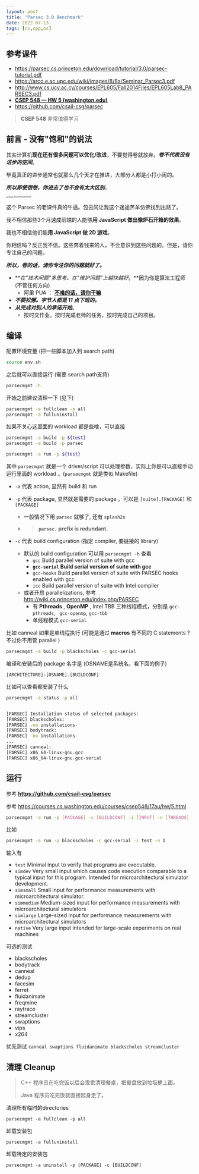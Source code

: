```yaml
---
layout: post
title: "Parsec 3.0 Benchmark"
date: 2022-07-13
tags: [cs,cpp,os]
---
```


## 参考课件

* <https://parsec.cs.princeton.edu/download/tutorial/3.0/parsec-tutorial.pdf>
* <https://arco.e.ac.upc.edu/wiki/images/8/8a/Seminar_Parsec3.pdf>
* <http://www.cs.ucy.ac.cy/courses/EPL605/Fall2014Files/EPL605Lab8_PARSEC3.pdf>
* **[CSEP 548 — HW 5 (washington.edu)](https://courses.cs.washington.edu/courses/csep548/17au/hw/5.html)**
* <https://github.com/csail-csg/parsec>

> **CSEP 548** 非常值得学习

## 前言 - 没有"饱和"的说法

其实计算机**现在还有很多问题可以优化/改进**，不要觉得卷就放弃。***卷不代表没有进步的空间***。

毕竟真正的进步通常也就那么几个天才在推进，大部分人都是小打小闹的。

***所以即使很卷，你进去了也不会有太大区别***。

<img src="https://raw.githubusercontent.com/randoruf/photo-asset-repo/main/imgs/image-20220714223755558.png" alt="image-20220714223755558" style="zoom: 33%;" />

这个 Parsec 的老课件真的牛逼。包云冈让我这个迷途羔羊仿佛找到出路了。

我不相信那些3个月速成前端的人能够**用 JavaScript 做出像炉石开箱的效果**。

我也不相信他们能**用 JavaScript 做 2D 游戏**。

你相信吗？反正我不信。这些奔着钱来的人，不会意识到这些问题的。但是，请你专注自己的问题。

***所以，卷的话，请你专注你的问题就好了。***

- ***在"技术问题"多思考。在"维护问题"上越快越好*。**因为你是算法工程师 (不管任何方向)
  - 阿里 PUA ： <u>**不难的话，请你干嘛**</u>
- ***不要松懈。字节人都是 11 点下班的。***
- ***从完成对别人的承诺开始***。
  - 按时交作业，按时完成老师的任务，按时完成自己的项目。

## 编译

配置环境变量 (把一些脚本加入到 search path)

```bash
source env.sh
```

之后就可以直接运行 (需要 search path支持)

```bash
parsecmgmt -h
```

开始之前建议清理一下 (见下)

```bash
parsecmgmt -a fullclean -p all
parsecmgmt -a fulluninstall
```

如果不关心这里面的 workload 都是些啥，可以直接

```bash
parsecmgmt -a build -p ${test}
parsecmgmt -a build -p parsec 
```

```bash
parsecmgmt -a run -p ${test}
```

其中 `parsecmgmt` 就是一个 driver/script 可以处理参数，实际上你是可以直接手动运行里面的 workload 。(`parsecmgmt` 就是类似 Makefile)

* `-a` 代表 action, 显然有 build 和 run 

* `-p` 代表 package, 显然就是需要的 package 。可以是 `[suite].[PACKAGE]` 和 `[PACKAGE]`

  * 一般情况下用 `parsec` 就够了, 还有 `splash2x`

  * > **`parsec.` prefix is redundant.**

* `-c` 代表 build configuration (指定 compiler, 要链接的 library)

  * 默认的 build configuration 可以用 `parsecmgmt -h` 查看
    *  `gcc` Build parallel version of suite with gcc
    * **`gcc-serial` Build serial version of suite with gcc**
    * `gcc-hooks`  Build parallel version of suite with PARSEC hooks enabled with gcc
    * `icc` Build parallel version of suite with Intel compiler
  * 或者开启 parallelizations, 参考 <http://wiki.cs.princeton.edu/index.php/PARSEC>
    * 有 **Pthreads** , **OpenMP** , Intel TBB 三种线程模式，分别是 `gcc-pthreads`, ` gcc-openmp`, `gcc-tbb`
    * 单线程模式 `gcc-serial`

比如 canneal 如果是单线程执行 (可能是通过 **macros** 有不同的 C statements ? 不过你不用管 parallel )

```bash
parsecmgmt -a build -p blackscholes -c gcc-serial 
```

编译和安装后的 package 名字是 (OSNAME是系统名，看下面的例子)

```
[ARCHITECTURE]-[OSNAME].[BUILDCONF]
```

比如可以查看都安装了什么

```bash
parsecmgmt -a status -p all


[PARSEC] Installation status of selected packages:
[PARSEC] blackscholes:
[PARSEC] -no installations-
[PARSEC] bodytrack:
[PARSEC] -no installations-
...
[PARSEC] canneal:
[PARSEC] x86_64-linux-gnu.gcc
[PARSEC] x86_64-linux-gnu.gcc-serial
```

## 运行

参考 **https://github.com/csail-csg/parsec** 

参考 https://courses.cs.washington.edu/courses/csep548/17au/hw/5.html

```bash
parsecmgmt -a run -p [PACKAGE] -c [BUILDCONF] -i [INPUT] -n [THREADS]
```

比如 

```bash
parsecmgmt -a run -p blackscholes -c gcc-serial -i test -n 1
```

输入有 

- `test`	Minimal input to verify that programs are executable.
- `simdev`	Very small input which causes code execution comparable to a typical input for this program. Intended for microarchitectural simulator development.
- `simsmall`	Small input for performance measurements with microarchitectural simulator. 
- `simmedium`	Medium-sized input for performance measurements with microarchitectural simulators
- `simlarge`	Large-sized input for performance measurements with microarchitectural simulators
- `native`	Very large input intended for large-scale experiments on real machines

可选的测试

- blackscholes
- bodytrack
- canneal
- dedup
- facesim
- ferret
- fluidanimate
- freqmine
- raytrace
- streamcluster
- swaptions
- vips
- x264

优先测试  `canneal swaptions fluidanimate blackscholes streamcluster`

## 清理 Cleanup

> C++ 程序员在吃完饭以后会乖乖清理餐桌，把餐盘放到垃圾桶上面。
>
> Java 程序员吃完饭就直接起身走了。

清理所有临时的directories

```
parsecmgmt -a fullclean -p all
```

卸载安装包

```
parsecmgmt -a fulluninstall
```

卸载特定的安装包

```
parsecmgmt -a uninstall -p [PACKAGE] -c [BUILDCONF]
```







 

